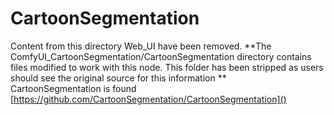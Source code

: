 # CartoonSegmentation

Content from this directory Web_UI have been removed.
**The ComfyUI_CartoonSegmentation/CartoonSegmentation directory contains files modified to work with this node.  This folder has been stripped as users should see the original source for this information **  
CartoonSegmentation is found [https://github.com/CartoonSegmentation/CartoonSegmentation]()